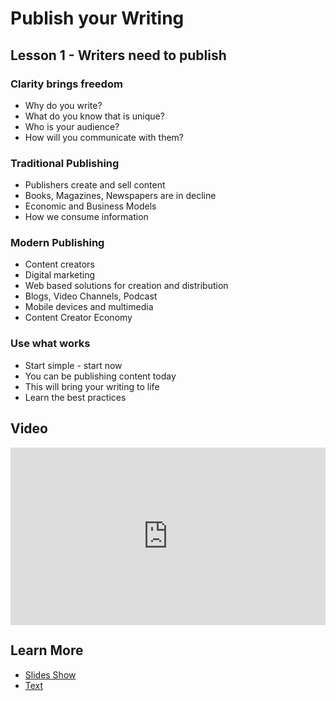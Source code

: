 # Publish your Writing



## Lesson 1 - Writers need to publish


### Clarity brings freedom
* Why do you write?
* What do you know that is unique?
* Who is your audience?
* How will you communicate with them?

### Traditional Publishing
* Publishers create and sell content
* Books, Magazines, Newspapers are in decline
* Economic and Business Models
* How we consume information

### Modern Publishing
* Content creators
* Digital marketing
* Web based solutions for creation and distribution
* Blogs, Video Channels, Podcast
* Mobile devices and multimedia
* Content Creator Economy

### Use what works
* Start simple - start now
* You can be publishing content today
* This will bring your writing to life
* Learn the best practices


## Video

<div style="position: relative; padding-bottom: 56.25%; height: 0;"><iframe style="position: absolute; top: 0; left: 0; width: 100%; height: 100%; border: 0;" src="https://www.tella.tv/video/cldtdbws0030n0fld7qun3l85/embed" allowfullscreen allowtransparency></iframe></div>

## Learn More

* [Slides Show](slides)
* [Text](Publish-slides)
